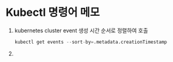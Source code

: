 # Kubectl 명령어 메모

1. kubernetes cluster event 생성 시간 순서로 정렬하여 호출
    ```s
    kubectl get events --sort-by=.metadata.creationTimestamp
    ```

2. 